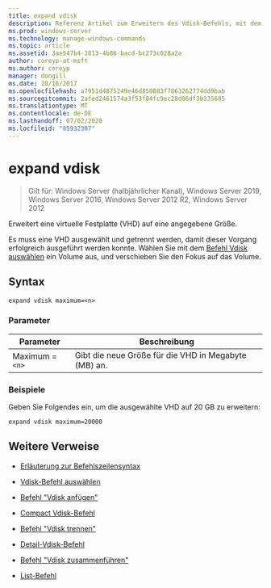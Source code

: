 ```yaml
---
title: expand vdisk
description: Referenz Artikel zum Erweitern des Vdisk-Befehls, mit dem eine virtuelle Festplatte (VHD) auf eine angegebene Größe erweitert wird.
ms.prod: windows-server
ms.technology: manage-windows-commands
ms.topic: article
ms.assetid: 3ae547b4-3813-4b86-bacd-bc273c028a2a
author: coreyp-at-msft
ms.author: coreyp
manager: dongill
ms.date: 10/16/2017
ms.openlocfilehash: a7951d4875249e46d850883f7863262774dd9bab
ms.sourcegitcommit: 2afed2461574a3f53f84fc9ec28d86df3b335685
ms.translationtype: MT
ms.contentlocale: de-DE
ms.lasthandoff: 07/02/2020
ms.locfileid: "85932307"
---
```

# <a name="expand-vdisk"></a>expand vdisk

> Gilt für: Windows Server (halbjährlicher Kanal), Windows Server 2019, Windows Server 2016, Windows Server 2012 R2, Windows Server 2012

Erweitert eine virtuelle Festplatte (VHD) auf eine angegebene Größe.

Es muss eine VHD ausgewählt und getrennt werden, damit dieser Vorgang erfolgreich ausgeführt werden konnte. Wählen Sie mit dem [Befehl Vdisk auswählen](select-vdisk.md) ein Volume aus, und verschieben Sie den Fokus auf das Volume.

## <a name="syntax"></a>Syntax

```
expand vdisk maximum=<n>
```

### <a name="parameters"></a>Parameter

 | Parameter | Beschreibung |
 |---------- | ----------- |
 | Maximum =`<n>` | Gibt die neue Größe für die VHD in Megabyte (MB) an. |

### <a name="examples"></a>Beispiele

Geben Sie Folgendes ein, um die ausgewählte VHD auf 20 GB zu erweitern:

```
expand vdisk maximum=20000
```

## <a name="additional-references"></a>Weitere Verweise

- [Erläuterung zur Befehlszeilensyntax](command-line-syntax-key.md)

- [Vdisk-Befehl auswählen](select-vdisk.md)

- [Befehl "Vdisk anfügen"](attach-vdisk.md)

- [Compact Vdisk-Befehl](compact-vdisk.md)

- [Befehl "Vdisk trennen"](detach-vdisk.md)

- [Detail-Vdisk-Befehl](detail-vdisk.md)

- [Befehl "Vdisk zusammenführen"](merge-vdisk.md)

- [List-Befehl](list.md)
